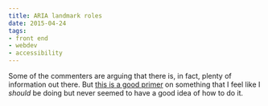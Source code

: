 ```yaml
---
title: ARIA landmark roles
date: 2015-04-24
tags:
- front end
- webdev
- accessibility
---
```




Some of the commenters are arguing that there is, in fact, plenty of information out there. But [this is a good primer](http://alistapart.com/column/wai-finding-with-aria-landmark-roles) on something that I feel like I *should* be doing but never seemed to have a good idea of how to do it.
